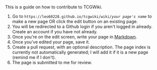 This is a guide on how to contribute to TCGWiki.

1. Go to `https://leo60228.github.io/tcgwiki/wiki/`*`your page's name`* to make a new page OR click the edit button on an existing page.
1. You will be redirected to a Github login if you aren't logged in already. Create an account if you have not already.
1. Once you're on the edit screen, write your page in [Markdown](https://guides.github.com/features/mastering-markdown/).
1. Once you've edited your page, save it.
1. Create a pull request, with an optional description. The page index is currently not automatically generated; I will add it if it is a new page (remind me if I don't).
1. The page is submitted to me for review.
